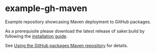 # example-gh-maven

Example repository showcasing Maven deployment to GitHub packages.

As a prerequisite please download the latest release of saker.build by following the [installation guide](https://saker.build/saker.build/doc/installation.html).

See [Using the GitHub packages Maven repository](https://saker.build/blog/github_packages_maven "Using the GitHub packages Maven repository") for details.
